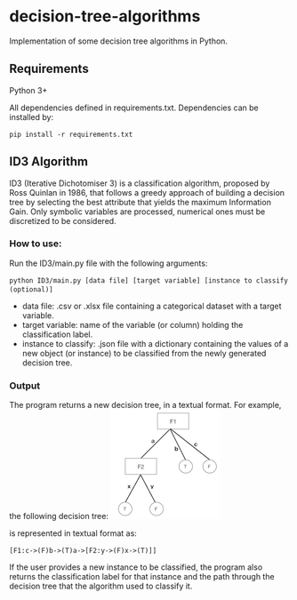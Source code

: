 # decision-tree-algorithms
Implementation of some decision tree algorithms in Python.

## Requirements

Python 3+

All dependencies defined in requirements.txt.
Dependencies can be installed by:

```
pip install -r requirements.txt
```

## ID3 Algorithm

ID3 (Iterative Dichotomiser 3) is a classification algorithm, proposed by Ross Quinlan in 1986, that follows a greedy approach of building a decision tree 
by selecting the best attribute that yields the maximum Information Gain. Only symbolic variables are processed, 
numerical ones must be discretized to be considered. 

### How to use:
Run the ID3/main.py file with the following arguments:

```
python ID3/main.py [data file] [target variable] [instance to classify (optional)]
```

- data file: .csv or .xlsx file containing a categorical dataset with a target variable.
- target variable: name of the variable (or column) holding the classification label.
- instance to classify: .json file with a dictionary containing the values of a new object (or instance) to be classified from the newly generated decision tree.

### Output
The program returns a new decision tree, in a textual format.
For example, the following decision tree:
![alt text](https://github.com/Carlemonde/decision-tree-algorithms/blob/main/dtree-example.png)

is represented in textual format as:

```
[F1:c->(F)b->(T)a->[F2:y->(F)x->(T)]]
```

If the user provides a new instance to be classified, the program also returns the classification label for that instance and the path through the decision tree that the algorithm used to classify it.
